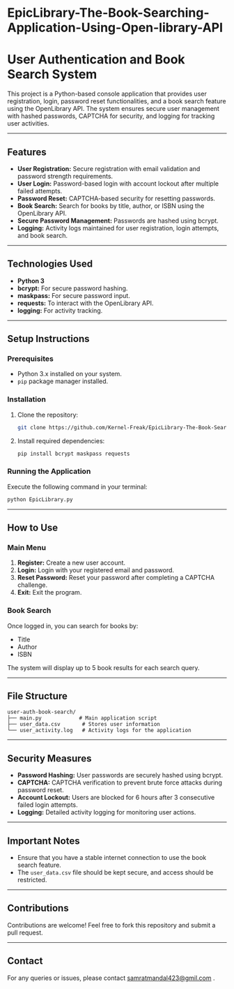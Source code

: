 # EpicLibrary-The-Book-Searching-Application-Using-Open-library-API
# User Authentication and Book Search System

This project is a Python-based console application that provides user registration, login, password reset functionalities, and a book search feature using the OpenLibrary API. The system ensures secure user management with hashed passwords, CAPTCHA for security, and logging for tracking user activities.

---
## Features
- **User Registration:** Secure registration with email validation and password strength requirements.
- **User Login:** Password-based login with account lockout after multiple failed attempts.
- **Password Reset:** CAPTCHA-based security for resetting passwords.
- **Book Search:** Search for books by title, author, or ISBN using the OpenLibrary API.
- **Secure Password Management:** Passwords are hashed using bcrypt.
- **Logging:** Activity logs maintained for user registration, login attempts, and book search.

---
## Technologies Used
- **Python 3**
- **bcrypt:** For secure password hashing.
- **maskpass:** For secure password input.
- **requests:** To interact with the OpenLibrary API.
- **logging:** For activity tracking.

---
## Setup Instructions

### Prerequisites
- Python 3.x installed on your system.
- `pip` package manager installed.

### Installation
1. Clone the repository:
   ```bash
   git clone https://github.com/Kernel-Freak/EpicLibrary-The-Book-Search-Application-Using-Open-library-API
   ```
2. Install required dependencies:
   ```bash
   pip install bcrypt maskpass requests
   ```

### Running the Application
Execute the following command in your terminal:
```bash
python EpicLibrary.py
```

---
## How to Use

### Main Menu
1. **Register:** Create a new user account.
2. **Login:** Login with your registered email and password.
3. **Reset Password:** Reset your password after completing a CAPTCHA challenge.
4. **Exit:** Exit the program.

### Book Search
Once logged in, you can search for books by:
- Title
- Author
- ISBN

The system will display up to 5 book results for each search query.

---
## File Structure
```
user-auth-book-search/
├── main.py            # Main application script
├── user_data.csv       # Stores user information
└── user_activity.log   # Activity logs for the application
```

---
## Security Measures
- **Password Hashing:** User passwords are securely hashed using bcrypt.
- **CAPTCHA:** CAPTCHA verification to prevent brute force attacks during password reset.
- **Account Lockout:** Users are blocked for 6 hours after 3 consecutive failed login attempts.
- **Logging:** Detailed activity logging for monitoring user actions.

---
## Important Notes
- Ensure that you have a stable internet connection to use the book search feature.
- The `user_data.csv` file should be kept secure, and access should be restricted.

---
## Contributions
Contributions are welcome! Feel free to fork this repository and submit a pull request.

---
## Contact
For any queries or issues, please contact samratmandal423@gmil.com .

